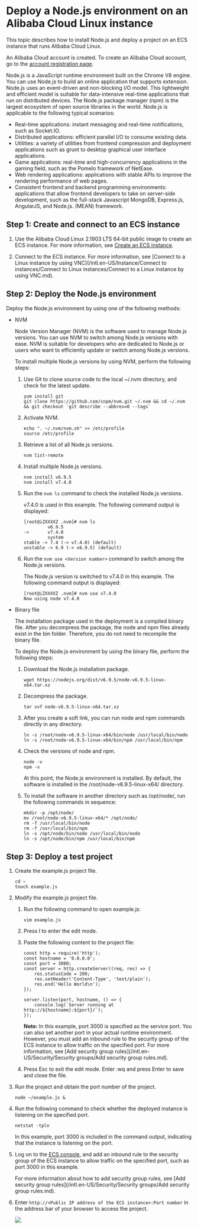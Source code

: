 # Deploy a Node.js environment on an Alibaba Cloud Linux instance

This topic describes how to install Node.js and deploy a project on an ECS instance that runs Alibaba Cloud Linux.

An Alibaba Cloud account is created. To create an Alibaba Cloud account, go to the [account registration page](https://account.alibabacloud.com/register/intl_register.htm).

Node.js is a JavaScript runtime environment built on the Chrome V8 engine. You can use Node.js to build an online application that supports extension. Node.js uses an event-driven and non-blocking I/O model. This lightweight and efficient model is suitable for data-intensive real-time applications that run on distributed devices. The Node.js package manager \(npm\) is the largest ecosystem of open source libraries in the world. Node.js is applicable to the following typical scenarios:

-   Real-time applications: instant messaging and real-time notifications, such as Socket.IO.
-   Distributed applications: efficient parallel I/O to consume existing data.
-   Utilities: a variety of utilities from frontend compression and deployment applications such as grunt to desktop graphical user interface applications.
-   Game applications: real-time and high-concurrency applications in the gaming field, such as the Pomelo framework of NetEase.
-   Web rendering applications: applications with stable APIs to improve the rendering performance of web pages.
-   Consistent frontend and backend programming environments: applications that allow frontend developers to take on server-side development, such as the full-stack Javascript MongoDB, Express.js, AngularJS, and Node.js. \(MEAN\) framework.

## Step 1: Create and connect to an ECS instance

1.  Use the Alibaba Cloud Linux 2.1903 LTS 64-bit public image to create an ECS instance. For more information, see [Create an ECS instance]().

2.  Connect to the ECS instance. For more information, see [Connect to a Linux instance by using VNC](/intl.en-US/Instance/Connect to instances/Connect to Linux instances/Connect to a Linux instance by using VNC.md).


## Step 2: Deploy the Node.js environment

Deploy the Node.js environment by using one of the following methods:

-   NVM

    Node Version Manager \(NVM\) is the software used to manage Node.js versions. You can use NVM to switch among Node.js versions with ease. NVM is suitable for developers who are dedicated to Node.js or users who want to efficiently update or switch among Node.js versions.

    To install multiple Node.js versions by using NVM, perform the following steps:

    1.  Use Git to clone source code to the local ~/.nvm directory, and check for the latest update.

        ```
        yum install git
        git clone https://github.com/cnpm/nvm.git ~/.nvm && cd ~/.nvm && git checkout `git describe --abbrev=0 --tags`
        ```

    2.  Activate NVM.

        ```
        echo ". ~/.nvm/nvm.sh" >> /etc/profile
        source /etc/profile
        ```

    3.  Retrieve a list of all Node.js versions.

        ```
        nvm list-remote
        ```

    4.  Install multiple Node.js versions.

        ```
        nvm install v6.9.5
        nvm install v7.4.0
        ```

    5.  Run the `nvm ls` command to check the installed Node.js versions.

        v7.4.0 is used in this example. The following command output is displayed:

        ```
        [root@iZXXXXZ .nvm]# nvm ls
                 v6.9.5
        ->       v7.4.0
                 system
        stable -> 7.4 (-> v7.4.0) (default)
        unstable -> 6.9 (-> v6.9.5) (default)
        ```

    6.  Run the `nvm use <Version number>` command to switch among the Node.js versions.

        The Node.js version is switched to v7.4.0 in this example. The following command output is displayed:

        ```
        [root@iZXXXXZ .nvm]# nvm use v7.4.0
        Now using node v7.4.0
        ```

-   Binary file

    The installation package used in the deployment is a compiled binary file. After you decompress the package, the node and npm files already exist in the bin folder. Therefore, you do not need to recompile the binary file.

    To deploy the Node.js environment by using the binary file, perform the following steps:

    1.  Download the Node.js installation package.

        ```
        wget https://nodejs.org/dist/v6.9.5/node-v6.9.5-linux-x64.tar.xz
        ```

    2.  Decompress the package.

        ```
        tar xvf node-v6.9.5-linux-x64.tar.xz
        ```

    3.  After you create a soft link, you can run node and npm commands directly in any directory.

        ```
        ln -s /root/node-v6.9.5-linux-x64/bin/node /usr/local/bin/node
        ln -s /root/node-v6.9.5-linux-x64/bin/npm /usr/local/bin/npm
        ```

    4.  Check the versions of node and npm.

        ```
        node -v
        npm -v
        ```

        At this point, the Node.js environment is installed. By default, the software is installed in the /root/node-v6.9.5-linux-x64/ directory.

    5.  To install the software in another directory such as /opt/node/, run the following commands in sequence:

        ```
        mkdir -p /opt/node/
        mv /root/node-v6.9.5-linux-x64/* /opt/node/
        rm -f /usr/local/bin/node
        rm -f /usr/local/bin/npm
        ln -s /opt/node/bin/node /usr/local/bin/node
        ln -s /opt/node/bin/npm /usr/local/bin/npm
        ```


## Step 3: Deploy a test project

1.  Create the example.js project file.

    ```
    cd ~
    touch example.js
    ```

2.  Modify the example.js project file.

    1.  Run the following command to open example.js:

        ```
        vim example.js
        ```

    2.  Press I to enter the edit mode.

    3.  Paste the following content to the project file:

        ```
        const http = require('http');
        const hostname = '0.0.0.0';
        const port = 3000;
        const server = http.createServer((req, res) => { 
            res.statusCode = 200;
            res.setHeader('Content-Type', 'text/plain');
            res.end('Hello World\n');
        }); 
        
        server.listen(port, hostname, () => { 
            console.log(`Server running at http://${hostname}:${port}/`);
        });
        ```

        **Note:** In this example, port 3000 is specified as the service port. You can also set another port in your actual runtime environment. However, you must add an inbound rule to the security group of the ECS instance to allow traffic on the specified port. For more information, see [Add security group rules](/intl.en-US/Security/Security groups/Add security group rules.md).

    4.  Press Esc to exit the edit mode. Enter :wq and press Enter to save and close the file.

3.  Run the project and obtain the port number of the project.

    ```
    node ~/example.js &
    ```

4.  Run the following command to check whether the deployed instance is listening on the specified port.

    ```
    netstat -tpln
    ```

    In this example, port 3000 is included in the command output, indicating that the instance is listening on the port.

5.  Log on to the [ECS console](https://ecs.console.aliyun.com), and add an inbound rule to the security group of the ECS instance to allow traffic on the specified port, such as port 3000 in this example.

    For more information about how to add security group rules, see [Add security group rules](/intl.en-US/Security/Security groups/Add security group rules.md).

6.  Enter `http://<Public IP address of the ECS instance>:Port number` in the address bar of your browser to access the project.

    ![](https://static-aliyun-doc.oss-cn-hangzhou.aliyuncs.com/assets/img/en-US/5329919951/p12144.png)


